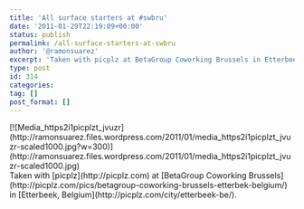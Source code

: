 ```yaml
---
title: 'All surface starters at #swbru'
date: '2011-01-29T22:19:09+00:00'
status: publish
permalink: /all-surface-starters-at-swbru
author: '@ramonsuarez'
excerpt: 'Taken with picplz at BetaGroup Coworking Brussels in Etterbeek, Belgium.'
type: post
id: 314
categories:
tag: []
post_format: []
---
```

<div class="p_embed p_image_embed">[![Media_https2i1picplzt_jvuzr](http://ramonsuarez.files.wordpress.com/2011/01/media_https2i1picplzt_jvuzr-scaled1000.jpg?w=300)](http://ramonsuarez.files.wordpress.com/2011/01/media_https2i1picplzt_jvuzr-scaled1000.jpg)</div>Taken with [picplz](http://picplz.com) at [BetaGroup Coworking Brussels](http://picplz.com/pics/betagroup-coworking-brussels-etterbek-belgium/) in [Etterbeek, Belgium](http://picplz.com/city/etterbeek-be/). 